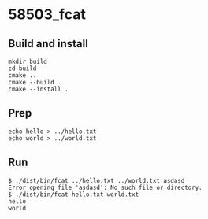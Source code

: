 # 58503_fcat

## Build and install

```shell
mkdir build
cd build
cmake ..
cmake --build .
cmake --install .
```

## Prep

```shell
echo hello > ../hello.txt
echo world > ../world.txt
```

## Run

```shell
$ ./dist/bin/fcat ../hello.txt ../world.txt asdasd
Error opening file 'asdasd': No such file or directory.
$ ./dist/bin/fcat hello.txt world.txt
hello
world
```
